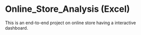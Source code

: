 # Online_Store_Analysis (Excel)

This is an end-to-end project on online store having a interactive dashboard.

